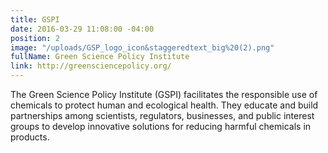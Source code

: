 ```yaml
---
title: GSPI
date: 2016-03-29 11:08:00 -04:00
position: 2
image: "/uploads/GSP_logo_icon&staggeredtext_big%20(2).png"
fullName: Green Science Policy Institute
link: http://greensciencepolicy.org/
---
```


The Green Science Policy Institute (GSPI) facilitates the responsible use of chemicals to protect human and ecological health. They educate and build partnerships among scientists, regulators, businesses, and public interest groups to develop innovative solutions for reducing harmful chemicals in products. 
